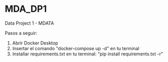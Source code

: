 # MDA_DP1
Data Project 1 - MDATA

Pasos a seguir:
1. Abrir Docker Desktop
2. Insertar el comando "docker-compose up -d" en tu terminal
3. Installar requirements.txt en tu terminal: "pip install requirements.txt -r"
